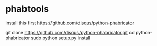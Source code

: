 phabtools
=========

install this first
https://github.com/disqus/python-phabricator

git clone https://github.com/disqus/python-phabricator.git
cd python-phabricator
sudo python setup.py install
